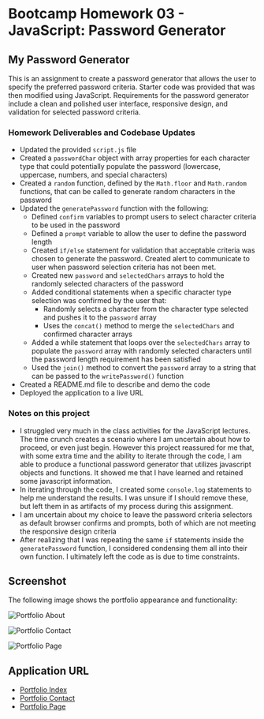 # Bootcamp Homework 03 - JavaScript: Password Generator

## My Password Generator

This is an assignment to create a password generator that allows the user to specify the preferred password criteria.  Starter code was provided that was then modified using JavaScript.  Requirements for the password generator include a clean and polished user interface, responsive design, and validation for selected password criteria.    

### Homework Deliverables and Codebase Updates

* Updated the provided `script.js` file
* Created a `passwordChar` object with array properties for each character type that could potentially populate the password (lowercase, uppercase, numbers, and special characters)
* Created a `random` function, defined by the `Math.floor` and `Math.random` functions, that can be called to generate random characters in the password
* Updated the `generatePassword` function with the following:
    * Defined `confirm` variables to prompt users to select character criteria to be used in the password
    * Defined a `prompt` variable to allow the user to define the password length
    * Created `if/else` statement for validation that acceptable criteria was chosen to generate the password.  Created alert to communicate to user when password selection criteria has not been met.  
    * Created new `password` and `selectedChars` arrays to hold the randomly selected characters of the password
    * Added conditional statements when a specific character type selection was confirmed by the user that:
        * Randomly selects a character from the character type selected and pushes it to the `password` array
        * Uses the `concat()` method to merge the `selectedChars` and confirmed character arrays
    * Added a while statement that loops over the `selectedChars` array to populate the `password` array with randomly selected characters until the password length requirement has been satisfied
    * Used the `join()` method to convert the `password` array to a string that can be passed to the `writePassword()` function
* Created a README.md file to describe and demo the code
* Deployed the application to a live URL


### Notes on this project

* I struggled very much in the class activities for the JavaScript lectures.  The time crunch creates a scenario where I am uncertain about how to proceed, or even just begin.  However this project reassured for me that, with some extra time and the ability to iterate through the code, I am able to produce a functional password generator that utilizes javascript objects and functions.  It showed me that I have learned and retained some javascript information.
* In iterating through the code, I created some `console.log` statements to help me understand the results.  I was unsure if I should remove these, but left them in as artifacts of my process during this assignment.  
* I am uncertain about my choice to leave the password criteria selectors as default browser confirms and prompts, both of which are not meeting the responsive design criteria
* After realizing that I was repeating the same `if` statements inside the `generatePassword` function, I considered condensing them all into their own function.  I ultimately left the code as is due to time constraints. 

## Screenshot

The following image shows the portfolio appearance and functionality:

![Portfolio About](./assets/index-demo.png)

![Portfolio Contact](./assets/contact-demo.png)

![Portfolio Page](./assets/portfolio-demo.png)


## Application URL
* [Portfolio Index](https://thorgriffs.github.io/portfolio/index.html)
* [Portfolio Contact](https://thorgriffs.github.io/portfolio/contact.html)
* [Portfolio Page](https://thorgriffs.github.io/portfolio/portfolio.html)
